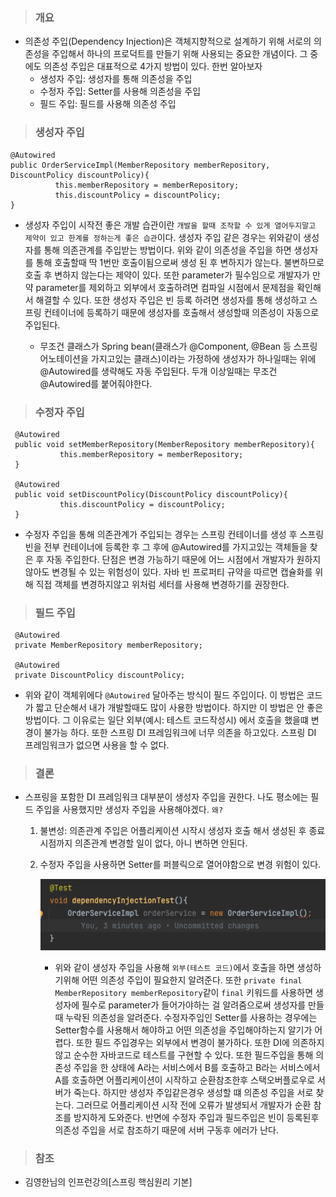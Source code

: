> ### 개요 
* 의존성 주입(Dependency Injection)은 객체지향적으로 설계하기 위해 서로의 의존성을 주입해서 하나의 프로덕트를 만들기 위해 사용되는 중요한 개념이다. 그 중에도 의존성 주입은 대표적으로 4가지 방법이 있다. 한번 알아보자 
    * 생성자 주입: 생성자를 통해 의존성을 주입
    * 수정자 주입: Setter를 사용해 의존성을 주입
    * 필드 주입: 필드를 사용해 의존성 주입

> ### 생성자 주입
 ```
 @Autowired 
 public OrderServiceImpl(MemberRepository memberRepository, DiscountPolicy discountPolicy){
           this.memberRepository = memberRepository;
           this.discountPolicy = discountPolicy;
}
```
* 생성자 주입이 시작전 좋은 개발 습관이란 `개발을 할때 조작할 수 있게 열어두지말고 제약이 있고 한계를 정하는게 좋은 습관`이다. 생성자 주입 같은 경우는 위와같이 생성자를 통해 의존관계를 주입받는 방법이다. 위와 같이 의존성을 주입을 하면 생성자를 통해 호출할때 딱 1번만 호출이됨으로써 생성 된 후 변하지가 않는다. 불변하므로 호출 후 변하지 않는다는 제약이 있다. 또한 parameter가 필수임으로 개발자가 만약 parameter를 제외하고 외부에서 호출하려면 컴파일 시점에서 문제점을 확인해서 해결할 수 있다. 또한 생성자 주입은 빈 등록 하려면 생성자를 통해 생성하고 스프링 컨테이너에 등록하기 때문에 생성자를 호출해서 생성할때 의존성이 자동으로 주입된다. 

  * 무조건 클래스가 Spring bean(클래스가 @Component, @Bean 등 스프링 어노테이션을 가지고있는 클래스)이라는 가정하에 생성자가 하나일때는 위에 @Autowired를 생략해도 자동 주입된다. 두개 이상일때는 무조건 @Autowired를 붙어줘야한다.

> ### 수정자 주입
```
 @Autowired 
 public void setMemberRepository(MemberRepository memberRepository){
           this.memberRepository = memberRepository;
 }

 @Autowired 
 public void setDiscountPolicy(DiscountPolicy discountPolicy){
           this.discountPolicy = discountPolicy;
 }
```
* 수정자 주입을 통해 의존관계가 주입되는 경우는 스프링 컨테이너를 생성 후 스프링 빈을 전부 컨테이너에 등록한 후 그 후에 @Autowired를 가지고있는 객체들을 찾은 후 자동 주입한다. 단점은 변경 가능하기 때문에 어느 시점에서 개발자가 원하지 않아도 변경될 수 있는 위험성이 있다. 자바 빈 프로퍼티 규약을 따르면 캡슐화를 위해 직접 객체를 변경하지않고 위처럼 세터를 사용해 변경하기를 권장한다. 

> ### 필드 주입
```
 @Autowired 
 private MemberRepository memberRepository;

 @Autowired
 private DiscountPolicy discountPolicy;

```
* 위와 같이 객체위에다 `@Autowired` 달아주는 방식이 필드 주입이다. 이 방법은 코드가 짧고 단순해서 내가 개발할때도 많이 사용한 방법이다. 하지만 이 방법은 안 좋은 방법이다. 그 이유로는 일단 외부(예시: 테스트 코드작성시) 에서 호출을 했을떄 변경이 불가능 하다. 또한 스프링 DI 프레임워크에 너무 의존을 하고있다. 스프링 DI 프레임워크가 없으면 사용을 할 수 없다. 

> ### 결론
* 스프링을 포함한 DI 프레임워크 대부분이 생성자 주입을 권한다. 나도 평소에는 필드 주입을 사용했지만 생성자 주입을 사용해야겠다. `왜?` 
  
  1. 불변성: 의존관계 주입은 어플리케이션 시작시 생성자 호출 해서 생성된 후 종료시점까지 의존관계 변경할 일이 없다, 아니 변하면 안된다. 
  2. 수정자 주입을 사용하면 Setter를 퍼블릭으로 열어야함으로 변경 위험이 있다. 


        ![테스트 코드에서 호출](../images/image1.png)

        * 위와 같이 생성자 주입을 사용해 `외부(테스트 코드)`에서 호출을 하면 생성하기위해 어떤 의존성 주입이 필요한지 알려준다. 또한 `private final MemberRepository memberRepository`같이 `final` 키워드를 사용하면 생성자에 필수로 parameter가 들어가야하는 걸 알려줌으로써 생성자를 만들때 누락된 의존성을 알려준다. 수정자주입인 Setter를 사용하는 경우에는 Setter함수를 사용해서 해야하고 어떤 의존성을 주입해야하는지 알기가 어렵다. 또한 필드 주입경우는 외부에서 변경이 불가하다. 또한 DI에 의존하지 않고 순수한 자바코드로 테스트를 구현할 수 있다. 또한 필드주입을 통해 의존성 주입을 한 상태에 A라는 서비스에서 B를 호출하고 B라는 서비스에서 A를 호출하면 어플리케이션이 시작하고 순환참조한후 스택오버플로우로 서버가 죽는다. 하지만 생성자 주입같은경우 생성할 떄 의존성 주입을 서로 찾는다. 그러므로 어플리케이션 시작 전에 오류가 발생되서 개발자가 순환 참조를 방지하게 도와준다. 반면에 수정자 주입과 필드주입은 빈이 등록된후 의존성 주입을 서로 참조하기 때문에 서버 구동후 에러가 난다.  

> ### 참조
* 김영한님의 인프런강의[스프링 핵심원리 기본]